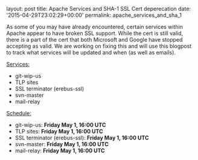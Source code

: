 
layout: post
title: Apache Services and SHA-1 SSL Cert deperecation
date: '2015-04-29T23:02:29+00:00'
permalink: apache_services_and_sha_1

<p>
As some of you may have already encountered, certain services within Apache appear to have broken SSL support. While the cert is still valid, there is a part of the cert that both Microsoft and Google have stopped accepting as valid. We are working on fixing this and will use this blogpost to track what services will be updated and when (as well as emails).</p> 
  <p> </p> 
  <p> </p> 
  <p><u>Services:</u></p> 
  <ul> 
    <li><u></u>git-wip-us</li> 
    <li>TLP sites</li> 
    <li>SSL terminator (erebus-ssl)</li> 
    <li>svn-master</li> 
    <li>mail-relay</li> 
  </ul> 
  <p><u>Schedule:</u></p> 
  <ul> 
    <li>git-wip-us: <b>Friday May 1, 16:00 UTC</b><br /></li> 
    <li>TLP sites: <b>Friday May 1, 16:00 UTC</b></li> 
    <li>SSL terminator (erebus-ssl): <b>Friday May 1, 16:00 UTC</b></li> 
    <li>svn-master: <b>Friday May 1, 16:00 UTC</b></li> 
    <li>mail-relay: <b>Friday May 1, 16:00 UTC</b></li>
  </ul>
